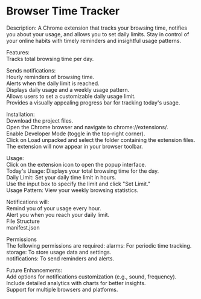 
# Browser Time Tracker


Description: A Chrome extension that tracks your browsing time, notifies you about your usage, and allows you to set daily limits. Stay in control of your online habits with timely reminders and insightful usage patterns.

Features:\
Tracks total browsing time per day.

Sends notifications:\
Hourly reminders of browsing time.\
Alerts when the daily limit is reached.\
Displays daily usage and a weekly usage pattern.\
Allows users to set a customizable daily usage limit.\
Provides a visually appealing progress bar for tracking today's usage.

Installation:\
Download the project files.\
Open the Chrome browser and navigate to chrome://extensions/.\
Enable Developer Mode (toggle in the top-right corner).\
Click on Load unpacked and select the folder containing the extension files.\
The extension will now appear in your browser toolbar.

Usage:\
Click on the extension icon to open the popup interface.\
Today's Usage: Displays your total browsing time for the day.\
Daily Limit: Set your daily time limit in hours.\
Use the input box to specify the limit and click "Set Limit."\
Usage Pattern: View your weekly browsing statistics.

Notifications will:\
Remind you of your usage every hour.\
Alert you when you reach your daily limit.\
File Structure\
manifest.json

Permissions\
The following permissions are required:
alarms: For periodic time tracking.\
storage: To store usage data and settings.\
notifications: To send reminders and alerts.

Future Enhancements:\
Add options for notifications customization (e.g., sound, frequency).\
Include detailed analytics with charts for better insights.\
Support for multiple browsers and platforms.


